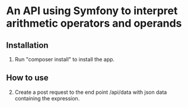 # An API using Symfony to interpret arithmetic operators and operands


## Installation
1. Run "composer install" to install the app.

## How to use
2. Create a post request to the end point /api/data with json data containing the expression.